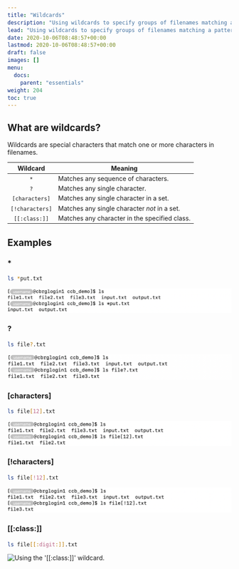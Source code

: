 ```yaml
---
title: "Wildcards"
description: "Using wildcards to specify groups of filenames matching a pattern."
lead: "Using wildcards to specify groups of filenames matching a pattern."
date: 2020-10-06T08:48:57+00:00
lastmod: 2020-10-06T08:48:57+00:00
draft: false
images: []
menu:
  docs:
    parent: "essentials"
weight: 204
toc: true
---
```


## What are wildcards?

Wildcards are special characters that match one or more characters
in filenames.

| Wildcard | Meaning |
|:--------:| ------- |
|   `*`    | Matches any sequence of characters. |
|   `?`    | Matches any single character. |
| `[characters]` | Matches any single character in a set. |
| `[!characters]` | Matches any single character _not_ in a set. |
| `[[:class:]]` | Matches any character in the specified class. |

## Examples

### *

```bash
ls *put.txt
```

![Using the '*' wildcard.](asterisk.png)

### ?

```bash
ls file?.txt
```

![Using the '?' wildcard.](question-mark.png)

### [characters]

```bash
ls file[12].txt
```

![Using the '[characters]' wildcard.](bracket-include.png)

### [!characters]

```bash
ls file[!12].txt
```

![Using the '[!characters]' wildcard.](bracket-exclude.png)

### [[:class:]]

```bash
ls file[[:digit:]].txt
```

![Using the '[[:class:]]' wildcard.](bracket-class.png)

<!-- Link definitions -->
